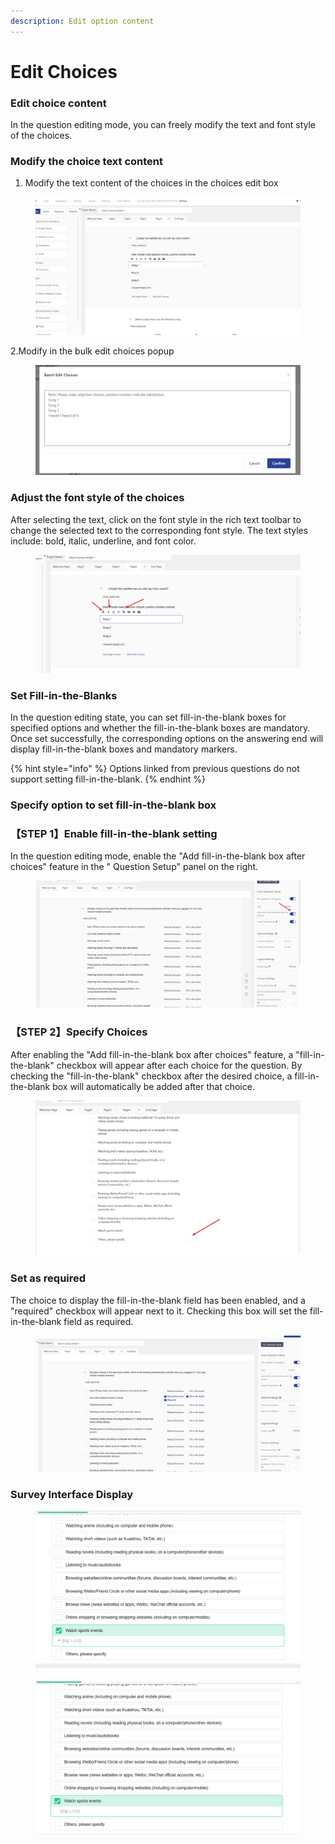 ```yaml
---
description: Edit option content
---
```


# Edit Choices

### Edit choice content

In the question editing mode, you can freely modify the text and font style of the choices.

### Modify the choice text content

1. Modify the text content of the choices in the choices edit box

<figure><img src="../../../.gitbook/assets/image (887).png" alt=""><figcaption></figcaption></figure>

&#x20;  2.Modify in the bulk edit choices popup

<figure><img src="../../../.gitbook/assets/image (888).png" alt=""><figcaption></figcaption></figure>

### Adjust the font style of the choices

After selecting the text, click on the font style in the rich text toolbar to change the selected text to the corresponding font style. The text styles include: bold, italic, underline, and font color.

<figure><img src="../../../.gitbook/assets/image (889).png" alt=""><figcaption></figcaption></figure>

### Set Fill-in-the-Blanks

In the question editing state, you can set fill-in-the-blank boxes for specified options and whether the fill-in-the-blank boxes are mandatory. Once set successfully, the corresponding options on the answering end will display fill-in-the-blank boxes and mandatory markers.

{% hint style="info" %}
Options linked from previous questions do not support setting fill-in-the-blank.
{% endhint %}

### Specify option to set fill-in-the-blank box

### 【STEP 1】Enable fill-in-the-blank setting

In the question editing mode, enable the "Add fill-in-the-blank box after choices" feature in the " Question Setup" panel on the right.

<figure><img src="../../../.gitbook/assets/image (890).png" alt=""><figcaption></figcaption></figure>

### 【STEP 2】Specify Choices

After enabling the "Add fill-in-the-blank box after choices" feature, a "fill-in-the-blank" checkbox will appear after each choice for the question. By checking the "fill-in-the-blank" checkbox after the desired choice, a fill-in-the-blank box will automatically be added after that choice.

<figure><img src="../../../.gitbook/assets/image (892).png" alt=""><figcaption></figcaption></figure>

### Set as required

The choice to display the fill-in-the-blank field has been enabled, and a "required" checkbox will appear next to it. Checking this box will set the fill-in-the-blank field as required.

<figure><img src="../../../.gitbook/assets/image (891).png" alt=""><figcaption></figcaption></figure>

### Survey Interface Display

<figure><img src="../../../.gitbook/assets/image (893).png" alt=""><figcaption></figcaption></figure>

<figure><img src="../../../.gitbook/assets/image (894).png" alt=""><figcaption></figcaption></figure>
